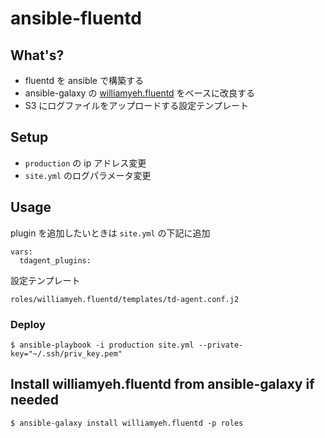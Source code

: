 # ansible-fluentd

## What's?

- fluentd を ansible で構築する
- ansible-galaxy の [williamyeh.fluentd](https://github.com/William-Yeh/ansible-fluentd) をベースに改良する
- S3 にログファイルをアップロードする設定テンプレート

## Setup

- `production` の ip アドレス変更
- `site.yml` のログパラメータ変更

## Usage

plugin を追加したいときは `site.yml` の下記に追加

```
vars:
  tdagent_plugins:
```

設定テンプレート

```
roles/williamyeh.fluentd/templates/td-agent.conf.j2
```

### Deploy

```
$ ansible-playbook -i production site.yml --private-key="~/.ssh/priv_key.pem"
```

## Install williamyeh.fluentd from ansible-galaxy if needed

```
$ ansible-galaxy install williamyeh.fluentd -p roles
```
